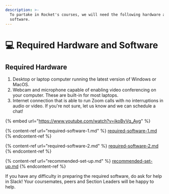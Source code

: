 ```yaml
---
description: >-
  To partake in Rocket's courses, we will need the following hardware and
  software.
---
```


# 💻 Required Hardware and Software



## Required Hardware

1. Desktop or laptop computer running the latest version of Windows or MacOS.
2. Webcam and microphone capable of enabling video conferencing on your computer. These are built-in for most laptops.
3. Internet connection that is able to run Zoom calls with no interruptions in audio or video. If you're not sure, let us know and we can schedule a chat!

{% embed url="https://www.youtube.com/watch?v=ikoBvVq_Ayg" %}

{% content-ref url="required-software-1.md" %}
[required-software-1.md](required-software-1.md)
{% endcontent-ref %}

{% content-ref url="required-software-2.md" %}
[required-software-2.md](required-software-2.md)
{% endcontent-ref %}

{% content-ref url="recommended-set-up.md" %}
[recommended-set-up.md](recommended-set-up.md)
{% endcontent-ref %}

If you have any difficulty in preparing the required software, do ask for help in Slack! Your coursemates, peers and Section Leaders will be happy to help.
